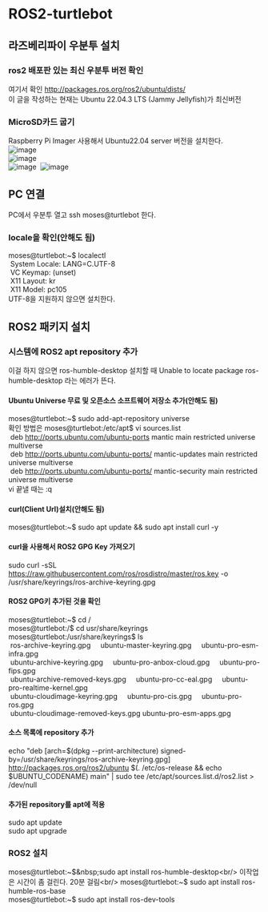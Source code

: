 # ROS2-turtlebot

## 라즈베리파이 우분투 설치 

### ros2 배포판 있는 최신 우분투 버전 확인
여기서 확인 http://packages.ros.org/ros2/ubuntu/dists/<br/>
이 글을 작성하는 현재는 Ubuntu 22.04.3 LTS (Jammy Jellyfish)가 최신버전<br/>

### MicroSD카드 굽기
Raspberry Pi Imager 사용해서 Ubuntu22.04 server 버전을 설치한다.<br/>
![image](https://github.com/kutmslee/turtlebot3/assets/38107813/843848e5-7f32-474e-b15e-09a2da653a8d)<br/>
![image](https://github.com/kutmslee/turtlebot3/assets/38107813/5ac1c503-51bf-4b5c-ae45-ec66650fb52c)<br/>
![image](https://github.com/kutmslee/turtlebot3/assets/38107813/ab2e4a22-1bef-44b1-9d33-23d6b69ebf2e)&nbsp;
![image](https://github.com/kutmslee/turtlebot3/assets/38107813/2c297ddd-5443-4458-9a68-332ea48c00a6)

## PC 연결
PC에서 우분투 열고 ssh moses@turtlebot 한다.

### locale을 확인(안해도 됨)
moses@turtlebot:~$ localectl<br/>
&nbsp;System Locale: LANG=C.UTF-8<br/>
&nbsp;VC Keymap: (unset)<br/>
&nbsp;X11 Layout: kr<br/>
&nbsp;X11 Model: pc105<br/>
UTF-8을 지원하지 않으면 설치한다.

## ROS2 패키지 설치

### 시스템에 ROS2 apt repository 추가
이걸 하지 않으면 ros-humble-desktop 설치할 때 Unable to locate package ros-humble-desktop 라는 에러가 뜬다.

#### Ubuntu Universe 무료 및 오픈소스 소프트웨어 저장소 추가(안해도 됨)
moses@turtlebot:~$ sudo add-apt-repository universe<br/>
확인 방법은 moses@turtlebot:/etc/apt$ vi sources.list<br/>
&nbsp;deb http://ports.ubuntu.com/ubuntu-ports mantic main restricted universe multiverse<br/>
&nbsp;deb http://ports.ubuntu.com/ubuntu-ports/ mantic-updates main restricted universe multiverse<br/>
&nbsp;deb http://ports.ubuntu.com/ubuntu-ports/ mantic-security main restricted universe multiverse<br/>
vi 끝낼 때는 :q<br/>

#### curl(Client Url)설치(안해도 됨)
moses@turtlebot:~$ sudo apt update && sudo apt install curl -y<br/>

#### curl을 사용해서 ROS2 GPG Key 가져오기
sudo curl -sSL https://raw.githubusercontent.com/ros/rosdistro/master/ros.key -o /usr/share/keyrings/ros-archive-keyring.gpg<br/>

#### ROS2 GPG키 추가된 것을 확인
moses@turtlebot:~$ cd /<br/>
moses@turtlebot:/$ cd usr/share/keyrings<br/>
moses@turtlebot:/usr/share/keyrings$ ls<br/>
&nbsp;ros-archive-keyring.gpg &nbsp;&nbsp;&nbsp; ubuntu-master-keyring.gpg &nbsp;&nbsp;&nbsp; ubuntu-pro-esm-infra.gpg<br/>
&nbsp;ubuntu-archive-keyring.gpg &nbsp;&nbsp;&nbsp; ubuntu-pro-anbox-cloud.gpg &nbsp;&nbsp;&nbsp; ubuntu-pro-fips.gpg<br/>
&nbsp;ubuntu-archive-removed-keys.gpg &nbsp;&nbsp;&nbsp; ubuntu-pro-cc-eal.gpg &nbsp;&nbsp;&nbsp; ubuntu-pro-realtime-kernel.gpg<br/>
&nbsp;ubuntu-cloudimage-keyring.gpg &nbsp;&nbsp;&nbsp; ubuntu-pro-cis.gpg &nbsp;&nbsp;&nbsp; ubuntu-pro-ros.gpg<br/>
&nbsp;ubuntu-cloudimage-removed-keys.gpg  ubuntu-pro-esm-apps.gpg<br/>

#### 소스 목록에 repository 추가
echo "deb [arch=$(dpkg --print-architecture) signed-by=/usr/share/keyrings/ros-archive-keyring.gpg] http://packages.ros.org/ros2/ubuntu $(. /etc/os-release && echo $UBUNTU_CODENAME) main" | sudo tee /etc/apt/sources.list.d/ros2.list > /dev/null

#### 추가된 repository를 apt에 적용
sudo apt update<br/>
sudo apt upgrade<br/>

### ROS2 설치
moses@turtlebot:~$&nbsp;sudo apt install ros-humble-desktop<br/>
이작업은 시간이 좀 걸린다. 20분 걸림<br/>
moses@turtlebot:~$ sudo apt install ros-humble-ros-base<br/>
moses@turtlebot:~$ sudo apt install ros-dev-tools<br/>












